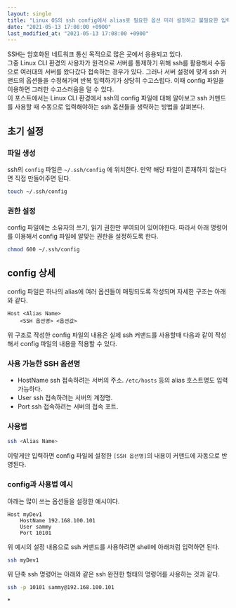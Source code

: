 ```yaml
---
layout: single
title: "Linux OS의 ssh config에서 alias로 필요한 옵션 미리 설정하고 불필요한 입력 줄이기"
date: "2021-05-13 17:08:00 +0900"
last_modified_at: "2021-05-13 17:08:00 +0900"
---
```

SSH는 암호화된 네트워크 통신 목적으로 많은 곳에서 응용되고 있다.<br/>
그중 Linux CLI 환경의 사용자가 원격으로 서버를 통제하기 위해 ssh를 활용해서 수동으로 여러대의 서버를 왔다갔다 접속하는 경우가 있다.
그러나 서버 설정에 맞게 ssh 커맨드의 옵션들을 수정해가며 반복 입력하기가 상당히 수고스럽다.
이때 config 파일을 이용하면 그러한 수고스러움을 덜 수 있다.<br/>
이 포스트에서는 Linux CLI 환경에서 ssh의 config 파일에 대해 알아보고
ssh 커맨드를 사용할 때 수동으로 입력해야하는 ssh 옵션들을 생략하는 방법을 살펴본다.

## 초기 설정

### 파일 생성

ssh의 `config` 파일은 `~/.ssh/config` 에 위치한다.
만약 해당 파일이 존재하지 않는다면 직접 만들어주면 된다.

```bash
touch ~/.ssh/config
```

### 권한 설정

config 파일에는 소유자의 쓰기, 읽기 권한만 부여되어 있어야한다.
따라서 아래 명령어를 이용해서 config 파일에 알맞는 권한을 설정하도록 한다.

```bash
chmod 600 ~/.ssh/config
```

## config 상세

config 파일은 하나의 alias에 여러 옵션들이 매핑되도록 작성되며 자세한 구조는 아래와 같다.

```
Host <Alias Name>
    <SSH 옵션명> <옵션값>
```

위 구조로 작성한 config 파일의 내용은 실제 ssh 커맨드를 사용할때 다음과 같이 작성해서 config 파일의 내용을 적용할 수 있다.

### 사용 가능한 SSH 옵션명

* HostName
  ssh 접속하려는 서버의 주소. `/etc/hosts` 등의 alias 호스트명도 입력 가능하다.
* User
  ssh 접속하려는 서버의 계정명.
* Port
  ssh 접속하려는 서버의 접속 포트.

### 사용법

```bash
ssh <Alias Name>
```

이렇게만 입력하면 config 파일에 설정한 `[SSH 옵션명]`의 내용이 커맨드에 자동으로 반영된다.

### config과 사용법 예시

아래는 많이 쓰는 옵션들을 설정한 예시이다.

```
Host myDev1
    HostName 192.168.100.101
    User sammy
    Port 10101
```

위 예시의 설정 내용으로 ssh 커맨드를 사용하려면 shell에 아래처럼 입력하면 된다.

```bash
ssh myDev1
```

위 단축 ssh 명령어는 아래와 같은 ssh 완전한 형태의 명령어를 사용하는 것과 같다.

```bash
ssh -p 10101 sammy@192.168.100.101
```

<div class="md-reference" markdown=1>
* <https://linuxize.com/post/using-the-ssh-config-file/>
</div>
